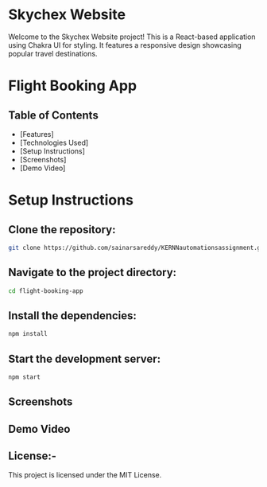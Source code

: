 # Skychex Website
Welcome to the Skychex Website project! This is a React-based application using Chakra UI for styling. It features a responsive design showcasing popular travel destinations.

# Flight Booking App
## Table of Contents

- [Features]
- [Technologies Used]
- [Setup Instructions]
- [Screenshots]
- [Demo Video]

# Setup Instructions
## Clone the repository:
```bash
git clone https://github.com/sainarsareddy/KERNNautomationsassignment.git
```
## Navigate to the project directory:

```bash
cd flight-booking-app
```

## Install the dependencies:

```bash
npm install
```
## Start the development server:

```bash
npm start
```

## Screenshots


## Demo Video



## License:-
This project is licensed under the MIT License.
